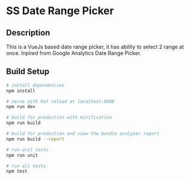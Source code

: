 # SS Date Range Picker

## Description
This is a VueJs based date range picker, it has ability to select 2 range at once. Inpired from Google Analytics Date Range Picker.

## Build Setup

``` bash
# install dependencies
npm install

# serve with hot reload at localhost:8080
npm run dev

# build for production with minification
npm run build

# build for production and view the bundle analyzer report
npm run build --report

# run unit tests
npm run unit

# run all tests
npm test
```
